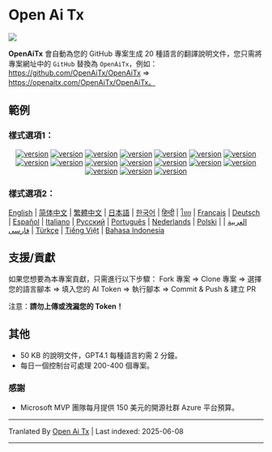 # Open Ai Tx

![](https://openaitx.github.io/logo_crop.png)

**OpenAiTx** 會自動為您的 GitHub 專案生成 20 種語言的翻譯說明文件，您只需將專案網址中的 `GitHub` 替換為 `OpenAiTx`，例如：https://github.com/OpenAiTx/OpenAiTx => https://openaitx.com/OpenAiTx/OpenAiTx。

## 範例

### 樣式選項1：

<div style="text-align: center"><p><a href="https://openaitx.github.io/view.html?user=OpenAiTx&project=OpenAiTx&lang=en"><img src="https://img.shields.io/badge/EN-white" alt="version"></a> <a href="https://openaitx.github.io/view.html?user=OpenAiTx&project=OpenAiTx&lang=zh-CN"><img src="https://img.shields.io/badge/简中-white" alt="version"></a> <a href="https://openaitx.github.io/view.html?user=OpenAiTx&project=OpenAiTx&lang=zh-TW"><img src="https://img.shields.io/badge/繁中-white" alt="version"></a> <a href="https://openaitx.github.io/view.html?user=OpenAiTx&project=OpenAiTx&lang=ja"><img src="https://img.shields.io/badge/日本語-white" alt="version"></a> <a href="https://openaitx.github.io/view.html?user=OpenAiTx&project=OpenAiTx&lang=ko"><img src="https://img.shields.io/badge/한국어-white" alt="version"></a> <a href="https://openaitx.github.io/view.html?user=OpenAiTx&project=OpenAiTx&lang=th"><img src="https://img.shields.io/badge/ไทย-white" alt="version"></a> <a href="https://openaitx.github.io/view.html?user=OpenAiTx&project=OpenAiTx&lang=fr"><img src="https://img.shields.io/badge/Français-white" alt="version"></a> <a href="https://openaitx.github.io/view.html?user=OpenAiTx&project=OpenAiTx&lang=de"><img src="https://img.shields.io/badge/Deutsch-white" alt="version"></a> <a href="https://openaitx.github.io/view.html?user=OpenAiTx&project=OpenAiTx&lang=es"><img src="https://img.shields.io/badge/Español-white" alt="version"></a> <a href="https://openaitx.github.io/view.html?user=OpenAiTx&project=OpenAiTx&lang=it"><img src="https://img.shields.io/badge/Italiano-white" alt="version"></a> <a href="https://openaitx.github.io/view.html?user=OpenAiTx&project=OpenAiTx&lang=ru"><img src="https://img.shields.io/badge/Русский-white" alt="version"></a> <a href="https://openaitx.github.io/view.html?user=OpenAiTx&project=OpenAiTx&lang=pt"><img src="https://img.shields.io/badge/Português-white" alt="version"></a> <a href="https://openaitx.github.io/view.html?user=OpenAiTx&project=OpenAiTx&lang=nl"><img src="https://img.shields.io/badge/Nederlands-white" alt="version"></a> <a href="https://openaitx.github.io/view.html?user=OpenAiTx&project=OpenAiTx&lang=pl"><img src="https://img.shields.io/badge/Polski-white" alt="version"></a> <a href="https://openaitx.github.io/view.html?user=OpenAiTx&project=OpenAiTx&lang=ar"><img src="https://img.shields.io/badge/العربية-white" alt="version"></a> <a href="https://openaitx.github.io/view.html?user=OpenAiTx&project=OpenAiTx&lang=tr"><img src="https://img.shields.io/badge/Türkçe-white" alt="version"></a> <a href="https://openaitx.github.io/view.html?user=OpenAiTx&project=OpenAiTx&lang=vi"><img src="https://img.shields.io/badge/Tiếng Việt-white" alt="version"></a> </p></div>

### 樣式選項2：

[English](https://openaitx.github.io/view.html?user=mini-software&project=MiniExcel&lang=en) | [简体中文](https://openaitx.github.io/view.html?user=mini-software&project=MiniExcel&lang=zh-CN) | [繁體中文](https://openaitx.github.io/view.html?user=mini-software&project=MiniExcel&lang=zh-TW) | [日本語](https://openaitx.github.io/view.html?user=mini-software&project=MiniExcel&lang=ja) | [한국어](https://openaitx.github.io/view.html?user=mini-software&project=MiniExcel&lang=ko) | [हिन्दी](https://openaitx.github.io/view.html?user=mini-software&project=MiniExcel&lang=hi) | [ไทย](https://openaitx.github.io/view.html?user=mini-software&project=MiniExcel&lang=th) | [Français](https://openaitx.github.io/view.html?user=mini-software&project=MiniExcel&lang=fr) | [Deutsch](https://openaitx.github.io/view.html?user=mini-software&project=MiniExcel&lang=de) | [Español](https://openaitx.github.io/view.html?user=mini-software&project=MiniExcel&lang=es) | [Italiano](https://openaitx.github.io/view.html?user=mini-software&project=MiniExcel&lang=it) | [Русский](https://openaitx.github.io/view.html?user=mini-software&project=MiniExcel&lang=ru) | [Português](https://openaitx.github.io/view.html?user=mini-software&project=MiniExcel&lang=pt) | [Nederlands](https://openaitx.github.io/view.html?user=mini-software&project=MiniExcel&lang=nl) | [Polski](https://openaitx.github.io/view.html?user=mini-software&project=MiniExcel&lang=pl) | [العربية](https://openaitx.github.io/view.html?user=mini-software&project=MiniExcel&lang=ar) | [فارسی](https://openaitx.github.io/view.html?user=mini-software&project=MiniExcel&lang=fa) | [Türkçe](https://openaitx.github.io/view.html?user=mini-software&project=MiniExcel&lang=tr) | [Tiếng Việt](https://openaitx.github.io/view.html?user=mini-software&project=MiniExcel&lang=vi) | [Bahasa Indonesia](https://openaitx.github.io/view.html?user=mini-software&project=MiniExcel&lang=id)

## 支援/貢獻

如果您想要為本專案貢獻，只需進行以下步驟：
Fork 專案 => Clone 專案 => 選擇您的語言腳本 => 填入您的 AI Token => 執行腳本 => Commit & Push & 建立 PR

注意：**請勿上傳或洩漏您的 Token！**

## 其他

- 50 KB 的說明文件，GPT4.1 每種語言約需 2 分鐘。
- 每日一個控制台可處理 200-400 個專案。

### 感謝

- Microsoft MVP 團隊每月提供 150 美元的開源社群 Azure 平台預算。

---

Tranlated By [Open Ai Tx](https://github.com/OpenAiTx/OpenAiTx) | Last indexed: 2025-06-08

---